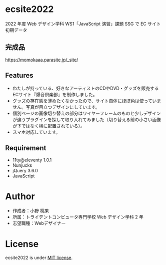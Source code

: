 # ecsite2022

<!-- 初期データは削除します。 -->

2022 年度 Web デザイン学科 WS1「JavaScript 演習」課題 SSG で EC サイト初期データ

## 完成品

https://momokaaa.parasite.jp/_site/

## Features

- わたしが持っている、好きなアーティストのCDやDVD・グッズを販売するECサイト『爆音倶楽部』を制作しました。  
- グッズの存在感を薄めたくなかったので、サイト自体にほぼ色は使っていません。写真が目立つデザインにしています。
- 個別ページの画像切り替えの部分はワイヤーフレームのものと少しデザインが違うプラグインを探して取り入れてみました（切り替える前の小さい画像が下ではなく横に配置されている）。
- スマホ対応しています。

## Requirement

- 11ty@eleventy 1.0.1
- Nunjucks
- jQuery 3.6.0
- JavaScript

# Author

- 作成者：小野 桃果
- 所属：トライデントコンピュータ専門学校 Web デザイン学科 2 年
- 志望職種：Webデザイナー

# License

ecsite2022 is under [MIT license](https://en.wikipedia.org/wiki/MIT_License).
